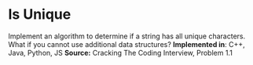 # Is Unique
Implement an algorithm to determine if a string has all unique characters. What if you
cannot use additional data structures?
**Implemented in**: C++, Java, Python, JS
**Source:** Cracking The Coding Interview, Problem 1.1
